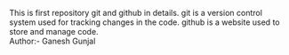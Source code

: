 This is first repository git and github in details. 
git is a version control system used for tracking changes in the code. 
github is a website used to store and manage code. <br>
Author:- Ganesh Gunjal
